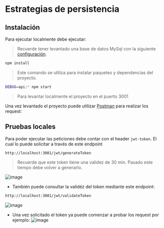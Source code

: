 # Estrategias de persistencia

## Instalación

Para ejecutar localmente debe ejecutar:

> Recuerde tener levantado una base de datos MySql con la siguiente [configuración](https://github.com/AgusFiorda/estrategias-persistencia/blob/feature/clase-8/api/config/config.json).

```bash
npm install
```

> Este comando se utiliza para instalar paquetes y dependencias del proyecto.

```bash
DEBUG=api:* npm start
```

> Para levantar localmente el proyecto en el puerto 3001

Una vez levantado el proyecto puede utilizar [Postman](https://www.postman.com/) para realizar los request:

## Pruebas locales

Para poder ejecutar las peticiones debe contar con el header `jwt-token`.
El cual lo puede solicitar a través de este endpoint

```bash
http://localhost:3001/jwt/generateToken
```

> Recuerde que este token tiene una validez de 30 min. Pasado este tiempo debe volver a generarlo.

![image](https://user-images.githubusercontent.com/62823762/193472973-a5f52e24-2c07-437a-9424-c582bca814f4.png)

- También puede consultar la validéz del token mediante este endpoint:

```bash
http://localhost:3001/jwt/validateToken
```

![image](https://user-images.githubusercontent.com/62823762/193471779-a2493d34-3084-4787-ab69-95165f7afa93.png)

- Una vez solicitado el token ya puede comenzar a probar los request por ejemplo:
  ![image](https://user-images.githubusercontent.com/62823762/193472085-7f408c0c-9d07-48c6-a55f-a76c265aa268.png)
